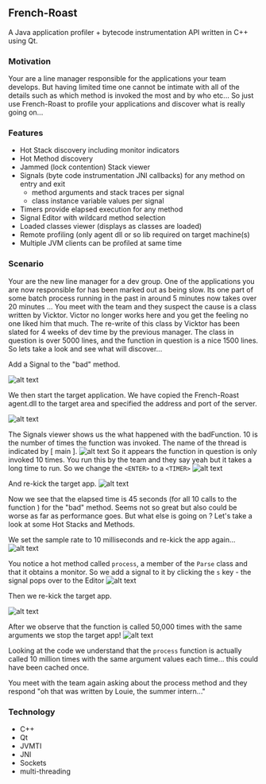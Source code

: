 ## French-Roast
A Java application profiler + bytecode instrumentation API written in C++ using Qt.

### Motivation
Your are a line manager responsible for the applications your team develops. But having limited time one cannot be
intimate with all of the details such as which method is invoked the most and by who etc... So just use French-Roast to profile your applications and discover what is really going on...

### Features
- Hot Stack discovery including monitor indicators
- Hot Method discovery
- Jammed (lock contention) Stack viewer
- Signals (byte code instrumentation JNI callbacks) for any method on entry and exit
  - method arguments and stack traces per signal
  - class instance variable values per signal
- Timers provide elapsed execution for any method
- Signal Editor with wildcard method selection
- Loaded classes viewer (displays as classes are loaded)
- Remote profiling (only agent dll or so lib required on target machine(s)
- Multiple JVM clients can be profiled at same time

### Scenario

Your are the new line manager for a dev group. One of the applications you are now responsible for has been marked out as being slow.
Its one part of some batch process running in the past in around 5 minutes now takes over 20 minutes ... You meet with the
team and they suspect the cause is a class written by Vicktor. Victor no longer works here and you get the feeling no one liked him
that much. The re-write of this class by Vicktor has been slated for 4 weeks of dev time by the previous manager. The class in question
is over 5000 lines, and the function in question is a nice 1500 lines.  So lets take a look and see what will discover...

Add a Signal to the "bad" method.

![alt text](https://github.com/rguadagno/French-Roast/blob/master/docs/editor.png "")

We then start the target application. We have copied the French-Roast agent.dll to the target area and specified the address and port of the server.

![alt text](https://github.com/rguadagno/French-Roast/blob/master/docs/cmd_line_target.png "")

The Signals viewer shows us the what happened with the badFunction. 10 is the number of times the function was invoked. The name of the thread is
indicated by [ main ].
![alt text](https://github.com/rguadagno/French-Roast/blob/master/docs/bad_func.png "")
So it appears the function in question is only invoked 10 times. You run this by the team and they say yeah but it takes a long
time to run.  So we change the ```<ENTER>``` to a ```<TIMER>```
![alt text](https://github.com/rguadagno/French-Roast/blob/master/docs/editor_2.png "")

And re-kick the target app.
![alt text](https://github.com/rguadagno/French-Roast/blob/master/docs/timers.png "")

Now we see that the elapsed time is 45 seconds (for all 10 calls to the function ) for the "bad" method. Seems not so great but also could be
worse as far as performance goes. But what else is going on ? Let's take a look at some Hot Stacks and Methods.

We set the sample rate to 10 milliseconds and re-kick the app again...
![alt text](https://github.com/rguadagno/French-Roast/blob/master/docs/traffic.png "")

You notice a hot method called ```process```, a member of the ```Parse``` class and that it obtains a monitor. So we add a signal to it by clicking the ```s``` key - the signal pops over to the Editor
![alt text](https://github.com/rguadagno/French-Roast/blob/master/docs/editor_3.png "")

Then we re-kick the target app.

![alt text](https://github.com/rguadagno/French-Roast/blob/master/docs/signals.png "")

After we observe that the function is called 50,000 times with the same arguments we stop the target app!
![alt text](https://github.com/rguadagno/French-Roast/blob/master/docs/with_details.png "")

Looking at the code we understand that the ```process``` function is actually called 10 million times with the same argument values each time... this could have been cached once.

You meet with the team again asking about the process method and they respond "oh that was written by Louie, the summer intern..."


### Technology

- C++
- Qt
- JVMTI
- JNI
- Sockets
- multi-threading






  